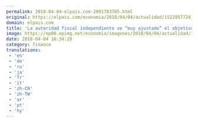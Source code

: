 ```yaml
---
permalink: 2018-04-04-elpais.com-2091783785.html
original: https://elpais.com/economia/2018/04/04/actualidad/1522857724_511077.html#?ref=rss&format=simple&link=link
domain: elpais.com
title: 'La autoridad fiscal independiente ve “muy ajustado” el objetivo de déficit del 2,2% para 2018'
image: https://ep00.epimg.net/economia/imagenes/2018/04/04/actualidad/1522857724_511077_1522858288_rrss_normal.jpg
date: 2018-04-04 16:34:28
category: finance
translations: 
 - 'en'
 - 'de'
 - 'ru'
 - 'ja'
 - 'fr'
 - 'it'
 - 'zh-CN'
 - 'zh-TW'
 - 'ar'
 - 'pt'
 - 'hy'
---
```


